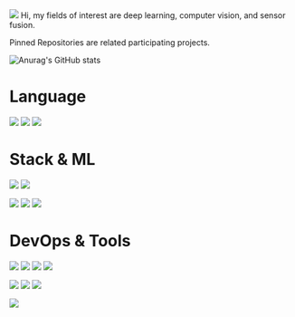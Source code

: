 <img src="https://capsule-render.vercel.app/api?type=Waving&color=ffcfff&height=300&section=header&text=Hello%20World!&fontColor=d6ace6&fontSize=90" />
Hi, my fields of interest are deep learning, computer vision, and sensor fusion.

Pinned Repositories are related participating projects.

![Anurag's GitHub stats](https://github-readme-stats.vercel.app/api?username=wangjinhoon&show_icons=true&theme=radical)

# Language
<img src="https://img.shields.io/badge/Python-3766AB?style=flat-square&logo=Python&logoColor=white"/> <img src="https://img.shields.io/badge/C++-ff7f00?style=flat-square&logo=C%2B%2B&logoColor=white"/> <img src="https://img.shields.io/badge/java-007396?style=flat-square&logo=java&logoColor=white"> 

# Stack & ML
<img src="https://img.shields.io/badge/OpenCV-5C3EE8?style=flat-square&logo=OpenCV&logoColor=white"> <img src="https://img.shields.io/badge/ROS-22314E?style=flat-square&logo=ROS&logoColor=white"/>

<img src="https://img.shields.io/badge/PyTorch-EE4C2C?style=flat-square&logo=PyTorch&logoColor=white"> <img src="https://img.shields.io/badge/TensorFlow-FF6F00?style=flat-square&logo=TensorFlow&logoColor=white"> <img src="https://img.shields.io/badge/YOLO-00FFFF?style=flat-square&logo=YOLO&logoColor=white"> 

# DevOps & Tools
<img src="https://img.shields.io/badge/Ubuntu-E95420?style=flat-square&logo=Ubuntu&logoColor=white"/>  <img src="https://img.shields.io/badge/Amazon AWS-232F3E?style=flat-square&logo=Amazon AWS&logoColor=white">  <img src="https://img.shields.io/badge/Docker-2496ED?style=flat-square&logo=Docker&logoColor=white"> <img src="https://img.shields.io/badge/Anaconda-44A833?style=flat-square&logo=Anaconda&logoColor=white"/>

<img src="https://img.shields.io/badge/Visual Studio Code-007ACC?style=flat-square&logo=Visual Studio Code&logoColor=white"/> <img src="https://img.shields.io/badge/Visual Studio-5C2D91?style=flat-square&logo=Visual Studio&logoColor=white"/> <img src="https://img.shields.io/badge/CLion-000000?style=flat-square&logo=CLion&logoColor=white"/>

<img src="https://img.shields.io/badge/GitHub-181717?style=flat-square&logo=GitHub&logoColor=white"/> 
